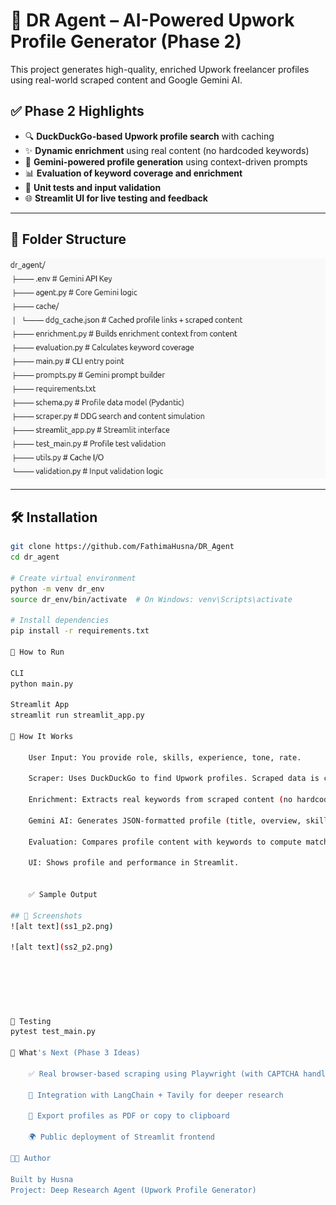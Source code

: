 # 🧠 DR Agent – AI-Powered Upwork Profile Generator (Phase 2)

This project generates high-quality, enriched Upwork freelancer profiles using real-world scraped content and Google Gemini AI.

## ✅ Phase 2 Highlights

- 🔍 **DuckDuckGo-based Upwork profile search** with caching  
- ✨ **Dynamic enrichment** using real content (no hardcoded keywords)  
- 🤖 **Gemini-powered profile generation** using context-driven prompts  
- 📊 **Evaluation of keyword coverage and enrichment**  
- 🧪 **Unit tests and input validation**  
- 🌐 **Streamlit UI for live testing and feedback**

---

## 📁 Folder Structure

![alt text](image.png)

---

## 🛠️ Installation

```bash
git clone https://github.com/FathimaHusna/DR_Agent
cd dr_agent

# Create virtual environment
python -m venv dr_env
source dr_env/bin/activate  # On Windows: venv\Scripts\activate

# Install dependencies
pip install -r requirements.txt

🚀 How to Run

CLI
python main.py

Streamlit App
streamlit run streamlit_app.py

🔎 How It Works

    User Input: You provide role, skills, experience, tone, rate.

    Scraper: Uses DuckDuckGo to find Upwork profiles. Scraped data is cached.

    Enrichment: Extracts real keywords from scraped content (no hardcoded terms).

    Gemini AI: Generates JSON-formatted profile (title, overview, skills, rate, tips).

    Evaluation: Compares profile content with keywords to compute match and coverage.

    UI: Shows profile and performance in Streamlit.


    ✅ Sample Output

## 📸 Screenshots
![alt text](ss1_p2.png)

![alt text](ss2_p2.png)


    
   


🧪 Testing
pytest test_main.py

🧠 What's Next (Phase 3 Ideas)

    ✅ Real browser-based scraping using Playwright (with CAPTCHA handling)

    🔗 Integration with LangChain + Tavily for deeper research

    💾 Export profiles as PDF or copy to clipboard

    🌍 Public deployment of Streamlit frontend

👨‍💻 Author

Built by Husna
Project: Deep Research Agent (Upwork Profile Generator)



    